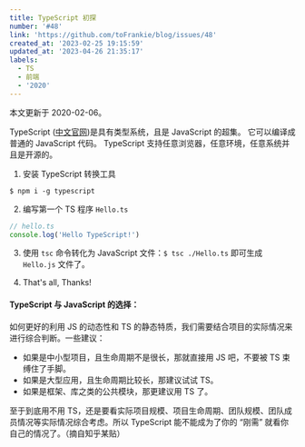 ```yaml
---
title: TypeScript 初探
number: '#48'
link: 'https://github.com/toFrankie/blog/issues/48'
created_at: '2023-02-25 19:15:59'
updated_at: '2023-04-26 21:35:17'
labels:
  - TS
  - 前端
  - '2020'
---
```

本文更新于 2020-02-06。

TypeScript ([中文官网](https://www.tslang.cn/))是具有类型系统，且是 JavaScript 的超集。 它可以编译成普通的 JavaScript 代码。 TypeScript 支持任意浏览器，任意环境，任意系统并且是开源的。

1. 安装 TypeScript 转换工具
```shell
$ npm i -g typescript
```

2. 编写第一个 TS 程序 `Hello.ts`
```ts
// hello.ts
console.log('Hello TypeScript!')
```
3. 使用 `tsc` 命令转化为 JavaScript 文件：`$ tsc ./Hello.ts` 即可生成 `Hello.js` 文件了。

4. That's all, Thanks!

#### TypeScript 与 JavaScript 的选择：
如何更好的利用 JS 的动态性和 TS 的静态特质，我们需要结合项目的实际情况来进行综合判断。一些建议：

* 如果是中小型项目，且生命周期不是很长，那就直接用 JS 吧，不要被 TS 束缚住了手脚。
* 如果是大型应用，且生命周期比较长，那建议试试 TS。
* 如果是框架、库之类的公共模块，那更建议用 TS 了。

至于到底用不用 TS，还是要看实际项目规模、项目生命周期、团队规模、团队成员情况等实际情况综合考虑。所以 TypeScript 能不能成为了你的 “刚需” 就看你自己的情况了。（摘自知乎某贴）
